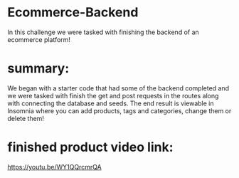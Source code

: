 # Ecommerce-Backend
In this challenge we were tasked with finishing the backend of an ecommerce platform!

# summary:
We began with a starter code that had some of the backend completed and we were tasked with finish the get and post requests in the routes along with connecting the database and seeds. The end result is viewable in Insomnia where you can add products, tags and categories, change them or delete them! 

# finished product video link:
https://youtu.be/WY1QQrcmrQA
